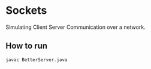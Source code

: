# Sockets
Simulating Client Server Communication over a network.

## How to run

```
javac BetterServer.java    
```
  


